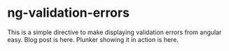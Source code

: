 # ng-validation-errors

This is a simple directive to make displaying validation errors from angular easy. Blog post is here. Plunker showing it in action is here.
